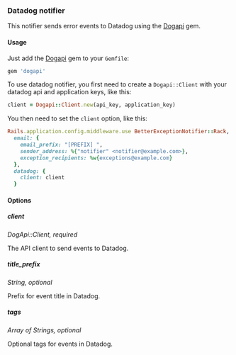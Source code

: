 ### Datadog notifier

This notifier sends error events to Datadog using the [Dogapi](https://github.com/DataDog/dogapi-rb) gem.

#### Usage

Just add the [Dogapi](https://github.com/DataDog/dogapi-rb) gem to your `Gemfile`:

```ruby
gem 'dogapi'
```

To use datadog notifier, you first need to create a `Dogapi::Client` with your datadog api and application keys, like this:

```ruby
client = Dogapi::Client.new(api_key, application_key)
```

You then need to set the `client` option, like this:

```ruby
Rails.application.config.middleware.use BetterExceptionNotifier::Rack,
  email: {
    email_prefix: "[PREFIX] ",
    sender_address: %{"notifier" <notifier@example.com>},
    exception_recipients: %w{exceptions@example.com}
  },
  datadog: {
    client: client
  }
```

#### Options

##### client

*DogApi::Client, required*

The API client to send events to Datadog.

##### title_prefix

*String, optional*

Prefix for event title in Datadog.

##### tags

*Array of Strings, optional*

Optional tags for events in Datadog.
